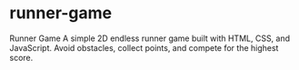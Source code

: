 # runner-game
Runner Game
A simple 2D endless runner game built with HTML, CSS, and JavaScript. Avoid obstacles, collect points, and compete for the highest score.

